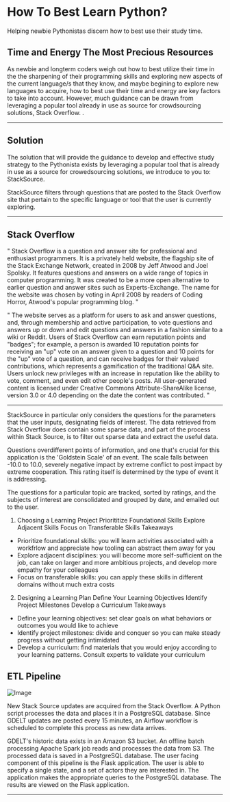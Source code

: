 # How To Best Learn Python?

Helping newbie Pythonistas discern how to best use their study time.

## Time and Energy The Most Precious Resources

As newbie and longterm coders weigh out how to best utilize their time in the 
the sharpening of their programming skills and exploring new aspects of the
current language/s that they know, and maybe begining to explore new languages 
to acquire, how to best use their time and energy are key factors to take into
account. However, much guidance can be drawn from leveraging a popular tool 
already in use as source for crowdsourcing solutions, Stack Overflow. 
.

---

## Solution

The solution that will provide the guidance to develop and effective study 
strategy to the Pythonista exists by leveraging a popular tool that is already
in use as a source for crowedsourcing solutions, we introduce to you to: 
StackSource. 

StackSource filters through questions that are posted to the Stack Overflow site
that pertain to the specific language or tool that the user is currently exploring.

---

## Stack Overflow


" Stack Overflow is a question and answer site for professional and enthusiast
programmers. It is a privately held website, the flagship site of the Stack
Exchange Network, created in 2008 by Jeff Atwood and Joel Spolsky. It features
questions and answers on a wide range of topics in computer programming. It was
created to be a more open alternative to earlier question and answer sites such
as Experts-Exchange. The name for the website was chosen by voting in April 2008
by readers of Coding Horror, Atwood's popular programming blog. "

" The website serves as a platform for users to ask and answer questions, and, 
through membership and active participation, to vote questions and answers up or 
down and edit questions and answers in a fashion similar to a wiki or Reddit. Users 
of Stack Overflow can earn reputation points and "badges"; for example, a person is 
awarded 10 reputation points for receiving an "up" vote on an answer given to a 
question and 10 points for the "up" vote of a question, and can receive badges 
for their valued contributions, which represents a gamification of the traditional 
Q&A site. Users unlock new privileges with an increase in reputation like the 
ability to vote, comment, and even edit other people's posts. All user-generated 
content is licensed under Creative Commons Attribute-ShareAlike license, version 3.0 
or 4.0 depending on the date the content was contributed. "

---

StackSource in particular only considers the questions for the parameters that the 
user inputs, designating fields of interest. The data retrieved from Stack Overflow
does contain some sparse data, and part of the process within Stack Source, is to 
filter out sparse data and extract the useful data.

Questions overdifferent points of information, and one that's
crucial for this application is the 'Goldstein Scale' of an event. The scale
falls between -10.0 to 10.0, severely negative impact by extreme conflict to
post impact by extreme cooperation. This rating itself is determined by the
type of event it is addressing.

The questions for a particular topic are tracked, sorted by ratings, and the subjects of interest are consolidated and grouped by date, and emailed out to the user. 

1. Choosing a Learning Project
Priorititize Foundational Skills
Explore Adjacent Skills
Focus on Transferable Skills
Takeaways
- Prioritize foundational skills: you will learn activities associated with a workfrlow and appreciate how tooling can abstract them away for you
- Explore adjacent disciplines: you will become more self-sufficient on the job, can take on larger and more ambitious projects, and develop more empathy for your colleagues
- Focus on transferable skills: you can apply these skills in different domains without much extra costs

2. Designing a Learning Plan
Define Your Learning Objectives
Identify Project Milestones
Develop a Curriculum
Takeaways
- Define your learning objectives: set clear goals on what behaviors or outcomes you would like to achieve
- Identify project milestones: divide and conquer so you can make steady progress without getting intimidated
- Develop a curriculum: find materials that you would enjoy according to your learning patterns. Consult experts to validate your curriculum

## ETL Pipeline

![Image](img/pipeline.jpg)

New Stack Source updates are acquired from the Stack Overflow. A Python script processes the
data and places it in a PostgreSQL database. Since GDELT updates are posted
every 15 minutes, an Airflow workflow is scheduled to complete this process as
new data arrives.

GDELT's historic data exists in an Amazon S3 bucket. An offline batch
processing Apache Spark job reads and processes the data from S3. The
processed data is saved in a PostgreSQL database. The user facing component of
this pipeline is the Flask application. The user is able to specify a single
state, and a set of actors they are interested in. The application makes the
appropriate queries to the PostgreSQL database. The results are viewed on the
Flask application.

---


